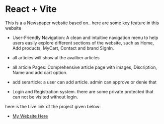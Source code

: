 # React + Vite

This is a a Newspaper website based on.. here are some key feature in this website

- User-Friendly Navigation: A clean and intuitive navigation menu to help users easily explore different sections of the website, such as Home, Add products, MyCart, Contact and brand SignIn.

- all articles will show al the availber articles

- all article Pages: Comprehensive article page with images, Discription, Name and add cart option.

- add serarticle: a user can add article. admin can approve or denie that

- Login and Registration system. there are some private protected that can not be visited without login.

here is the Live link of the project given below:

- [My Website Here](https://newspaper-client-7c002.web.app/)
